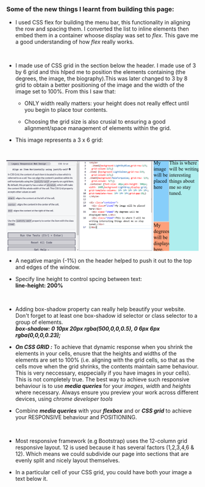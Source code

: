 ### Some of the new things I learnt from building this page:
- I used CSS flex for building the menu bar, this functionality in aligning the row and spacing them. I converted the list to inline elements then embed them in a container whoose display was set to *flex*. This gave me a good understanding of how *flex* really works. 
<br>

- I made use of CSS grid in the section below the header. I made use of 3 by 6 grid and this hlped me to position the elements containing (the degrees, the image, the biography).This was later changed to 3 by 8 grid to obtain a better positioning of the image and the width of the image set to 100%. From this I saw that:
     <br>
    
    - ONLY width really matters: your height does not really effect until you begin to place tour contents. <br>

    - Choosing the grid size is also crusial to ensuring a good alignment/space management of elements within the grid.

- This image represents a  3 x 6 grid: 
<br>

![css_grid](./images/css_grid.PNG)
<br>

- A negative margin (-1%) on the header helped to push it out to the top and edges of the window. <br>

- Specify line height to control spcing between text: <br>
**line-height: 200%**
<br>

-  Adding box-shadow property can really help beautify your website. Don't forget to at least one box-shadow id selector or class selector to a group of elements. <br>
***box-shadow: 0 10px 20px rgba(500,0,0,0.5), 0 6px 6px rgba(0,0,0,0.23);*** <br>

- ***On CSS GRID :***  To achieve that dynamic response when you shrink the elements in your cells, enusre that the heights and widths of the elements are set to 100% (i.e. aligning with the grid cells, so that as the cells move when the grid shrinks, the contents maintain same behaviour. This is very neccessary, esppecially if you have images in your cells). This is not completely true. The best way to achieve such responsive behaviour is to use ***media queries*** for your *images*, *width* and *heights* where necessary. Always ensure you preview your work across different devices, using *chrome developer tools* <br>

-  Combine ***media queries*** with your ***flexbox*** and or ***CSS grid*** to achieve your RESPONSIVE behaviour and POSITIONING. 
<br>

- Most responsive framework (e.g Bootstrap) uses the 12-column grid responsive layout. 12 is used because it has several factors (1,2,3,4,6 & 12). Which means we could subdivide our page into sections that are evenly split and nicely layout themselves. <br>

-  In a particular cell of your CSS grid, you could have both your image a text below it. 

